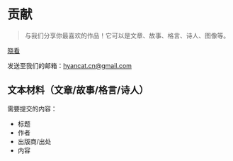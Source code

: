 # 贡献

> 与我们分享你最喜欢的作品！它可以是文章、故事、格言、诗人、图像等。

[晓看](https://apps.apple.com/app/id1482361638)

发送至我们的邮箱：<hyancat.cn@gmail.com>

## 文本材料（文章/故事/格言/诗人）

需要提交的内容：

* 标题
* 作者
* 出版商/出处
* 内容

